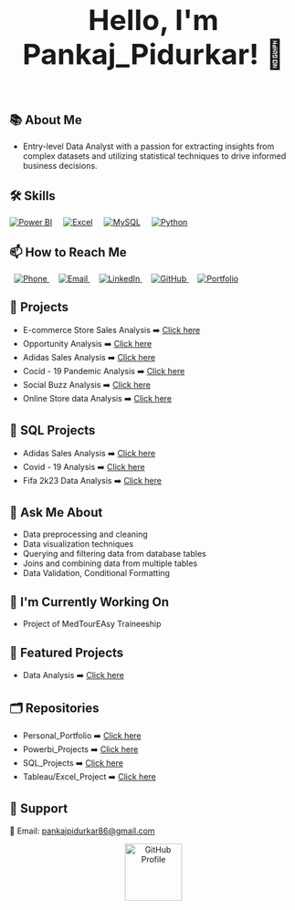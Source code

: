 <h2 align="center" style="font-size: 50px;">Hello, I'm Pankaj_Pidurkar! 👋</h2>



 <p align="right">
 <img><a href="/gifs/cartoon-character-2d-3oKIPEqDGUULpEU0aQ/fullscreen"></a></img>
</p>


## 📚 About Me

- <h align = "left" >Entry-level Data Analyst with a passion for extracting insights from complex datasets and utilizing statistical techniques to drive informed business decisions.</h>



## 🛠️ Skills

[![Power BI](https://img.icons8.com/color/48/power-bi.png)](https://powerbi.microsoft.com/)
&nbsp;&nbsp;&nbsp;
[![Excel](https://img.icons8.com/color/48/microsoft-excel-2019--v1.png)](https://www.microsoft.com/en-us/microsoft-365/excel)
&nbsp;&nbsp;&nbsp;
[![MySQL](https://img.icons8.com/color/48/mysql-logo.png)](https://www.mysql.com/)
&nbsp;&nbsp;&nbsp;
[![Python](https://img.icons8.com/color/48/python--v1.png)](https://www.python.org/)



## 📫 How to Reach Me
&nbsp;
<a href="tel:+91-7066194560">
  <img src="https://img.icons8.com/color/48/000000/phone.png" alt="Phone" title="Phone: +91-7066194560">
</a>
&nbsp;&nbsp;&nbsp;
<a href="mailto:Pankajpidurkar86@gmail.com">
  <img src="https://img.icons8.com/color/48/000000/email.png" alt="Email" title="Email: Pankajpidurkar86@gmail.com">
</a>
&nbsp;&nbsp;&nbsp;
<a href="https://www.linkedin.com/in/pankaj-pidurkar-8b1863257/">
  <img src="https://img.icons8.com/color/48/000000/linkedin.png" alt="LinkedIn" title="LinkedIn Profile">
</a>
&nbsp;&nbsp;&nbsp;
<a href="https://github.com/PankajPidurkar">
  <img src="https://img.icons8.com/color/48/000000/github.png" alt="GitHub" title="GitHub Profile">
</a>
&nbsp;&nbsp;&nbsp;
<a href="https://your-portfolio-link.com">
  <img src="https://img.icons8.com/color/48/000000/portfolio.png" alt="Portfolio" title="Portfolio">
</a>


## 🔭 Projects

- E-commerce Store Sales Analysis  ➡️ [Click here](https://celadon-licorice-add84c.netlify.app)
- Opportunity Analysis ➡️ [Click here](link_to_personal_portfolio)
- Adidas Sales Analysis ➡️ [Click here](link_to_personal_portfolio)
- Cocid - 19 Pandemic Analysis ➡️ [Click here](link_to_personal_portfolio)
- Social Buzz Analysis ➡️ [Click here](link_to_personal_portfolio)
- Online Store data Analysis ➡️ [Click here](link_to_personal_portfolio)

## 🔭 SQL Projects
-  Adidas Sales Analysis ➡️ [Click here](link_to_personal_portfolio)
-  Covid - 19 Analysis ➡️ [Click here](link_to_personal_portfolio)
-  Fifa 2k23 Data Analysis ➡️ [Click here](link_to_personal_portfolio)
  

## 💬 Ask Me About

- Data preprocessing and cleaning
- Data visualization techniques
- Querying and filtering data from database tables
- Joins and combining data from multiple tables
- Data Validation, Conditional Formatting 


## 🌱 I'm Currently Working On

- Project of MedTourEAsy Traineeship

## 🌟 Featured Projects

-  Data Analysis ➡️ [Click here](link_to_personal_portfolio)


## 🗂️ Repositories

- Personal_Portfolio ➡️ [Click here](https://github.com/PankajPidurkar/Pankaj_Portfolio)
- Powerbi_Projects ➡️ [Click here](https://github.com/PankajPidurkar/Powerbi_Projects.git)
- SQL_Projects ➡️ [Click here](https://github.com/PankajPidurkar/SQL_Projects.git)
- Tableau/Excel_Project ➡️ [Click here](https://github.com/PankajPidurkar/Tableau_Excel_Project.git)

## 🙏 Support

📧 Email: [pankajpidurkar86@gmail.com](mailto:pankajpidurkar86@gmail.com)


<div align="center">
  <a href="https://github.com/username">
    <img src="https://img.icons8.com/color/48/000000/github.png" alt="GitHub Profile" width="100px">
  </a>
</div>




